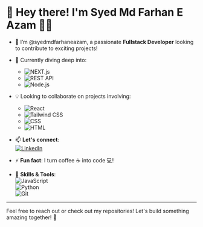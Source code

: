 # 👋 Hey there! I'm **Syed Md Farhan E Azam** 🧑‍💻

- 🚀 I’m @syedmdfarhaneazam, a passionate **Fullstack Developer** looking to contribute to exciting projects!
- 🌱 Currently diving deep into:  
  - ![NEXT.js](https://img.shields.io/badge/NEXT.js-000000?style=for-the-badge&logo=next.js&logoColor=white)  
  - ![REST API](https://img.shields.io/badge/REST_API-FF6F00?style=for-the-badge&logo=fastapi&logoColor=white)  
  - ![Node.js](https://img.shields.io/badge/Node.js-339933?style=for-the-badge&logo=node.js&logoColor=white)  
- 💡 Looking to collaborate on projects involving:  
  - ![React](https://img.shields.io/badge/React-61DAFB?style=for-the-badge&logo=react&logoColor=black)  
  - ![Tailwind CSS](https://img.shields.io/badge/Tailwind_CSS-38B2AC?style=for-the-badge&logo=tailwind-css&logoColor=white)  
  - ![CSS](https://img.shields.io/badge/CSS-1572B6?style=for-the-badge&logo=css3&logoColor=white)  
  - ![HTML](https://img.shields.io/badge/HTML-E34F26?style=for-the-badge&logo=html5&logoColor=white)

- 📫 **Let's connect**:  
  [![LinkedIn](https://img.shields.io/badge/LinkedIn-0A66C2?style=for-the-badge&logo=linkedin&logoColor=white)](https://www.linkedin.com/in/syed-md-farhan-e-azam-b21043279/)

- ⚡ **Fun fact**: I turn coffee ☕ into code 💻!

- 🎨 **Skills & Tools**:  
  ![JavaScript](https://img.shields.io/badge/JavaScript-F7DF1E?style=for-the-badge&logo=javascript&logoColor=black)  
  ![Python](https://img.shields.io/badge/Python-3776AB?style=for-the-badge&logo=python&logoColor=white)  
  ![Git](https://img.shields.io/badge/Git-F05032?style=for-the-badge&logo=git&logoColor=white)

---

Feel free to reach out or check out my repositories! Let's build something amazing together! 🚀
